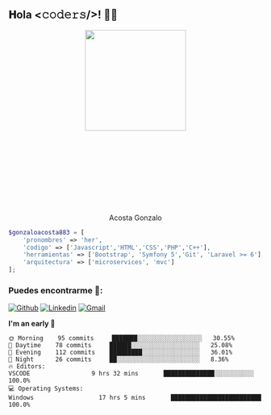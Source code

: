 <h2> 𝐇ola <𝚌𝚘𝚍𝚎𝚛𝚜/>! 👨‍💻</h2>

<p align="center" style="height: 350px;">
	<img src="https://user-images.githubusercontent.com/67175040/125175265-552e1600-e1a1-11eb-99e3-097c799b2f99.png" style="height: 200px !important;"/>
</p>
<p align="center">Acosta Gonzalo</p>

```PHP
$gonzaloacosta883 = [
	'pronombres' => 'her',
	'codigo' => ['Javascript','HTML','CSS','PHP','C++'],
	'herramientas' => ['Bootstrap', 'Symfony 5','Git', 'Laravel >= 6'],
	'arquitectura' => ['microservices', 'mvc']
];
```
### Puedes encontrarme 💬:

[![Github](https://img.shields.io/badge/-Github-000?style=flat&logo=Github&logoColor=white)](https://github.com/gonzaloacosta883)
[![Linkedin](https://img.shields.io/badge/-LinkedIn-blue?style=flat&logo=Linkedin&logoColor=white)](https://www.linkedin.com/in/gonzalo-gabriel-acosta-a3a22a158/)
[![Gmail](https://img.shields.io/badge/-Gmail-c14438?style=flat&logo=Gmail&logoColor=white)](mailto:gonzaloacosta883@gmail.com)



<!--START_SECTION:waka-->
**I'm an early 🐤** 

```text
🌞 Morning    95 commits     ███████░░░░░░░░░░░░░░░░░░   30.55% 
🌆 Daytime    78 commits     ██████░░░░░░░░░░░░░░░░░░░   25.08% 
🌃 Evening    112 commits    █████████░░░░░░░░░░░░░░░░   36.01% 
🌙 Night      26 commits     ██░░░░░░░░░░░░░░░░░░░░░░░   8.36%
🔥 Editors: 
VSCODE                 9 hrs 32 mins       ██████████████░░░░░░░░░░░   100.0% 
💻 Operating Systems: 
Windows                  17 hrs 5 mins       █████████████████████████   100.0%
```
